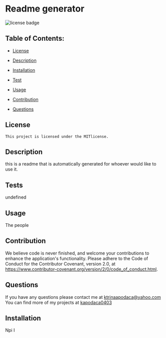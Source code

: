# Readme generator
  ![license badge](https://img.shields.io/badge/License-MIT-lightgrey.svg)
  
  
  ## Table of Contents:
  * [License](#license)
    
  * [Description](#description)
  * [Installation](#installation)
  * [Test](#test)
  * [Usage](#usage)
  * [Contribution](#contribution)
  * [Questions](#questions)
  
## License 
    This project is licensed under the MITlicense. 
    
  
## Description 
  this is a readme that is automatically generated for whoever would like to use it.

## Tests
undefined

## Usage 
The people 

## Contribution
We believe code is never finished, and welcome your contributions to enhance the application's functionality. Please adhere to the Code of Conduct for the Contributor Covenant, version 2.0, at https://www.contributor-covenant.org/version/2/0/code_of_conduct.html.

## Questions
If you have any questions please contact me at ktrinaapodaca@yahoo.com You can find more of my projects at [kapodaca0403](https://github.com/kapodaca0403)

## Installation 
Npi I

